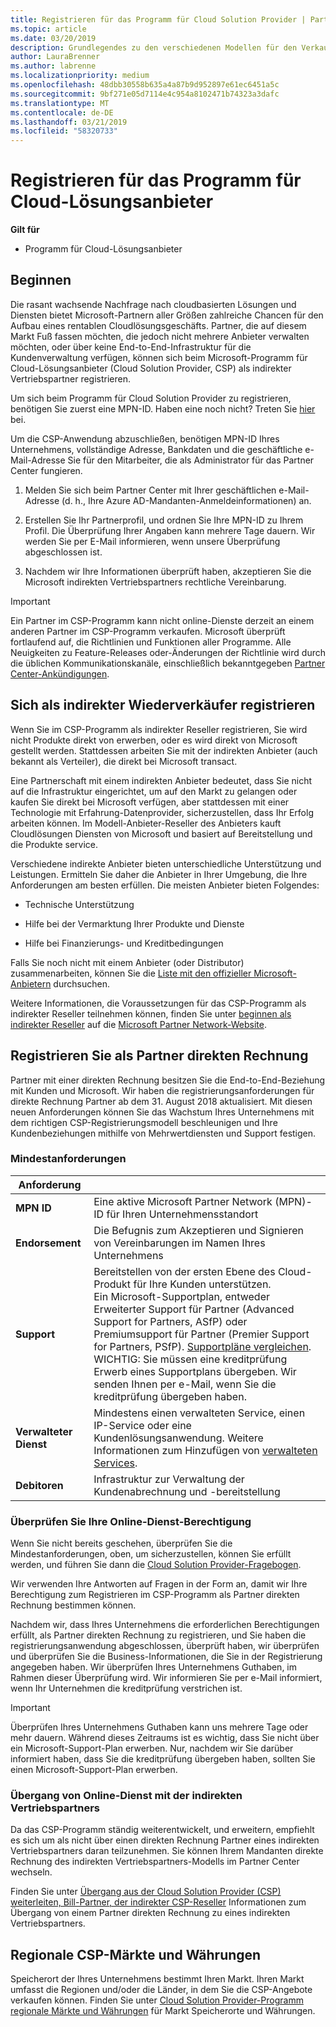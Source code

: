 ```yaml
---
title: Registrieren für das Programm für Cloud Solution Provider | Partner Center
ms.topic: article
ms.date: 03/20/2019
description: Grundlegendes zu den verschiedenen Modellen für den Verkauf in CSP und herausfinden, welche Lösung am besten zu Ihrem Unternehmen passt
author: LauraBrenner
ms.author: labrenne
ms.localizationpriority: medium
ms.openlocfilehash: 48dbb30558b635a4a87b9d952897e61ec6451a5c
ms.sourcegitcommit: 9bf271e05d7114e4c954a8102471b74323a3dafc
ms.translationtype: MT
ms.contentlocale: de-DE
ms.lasthandoff: 03/21/2019
ms.locfileid: "58320733"
---
```

# <a name="enroll-in-the-cloud-solution-provider-program"></a>Registrieren für das Programm für Cloud-Lösungsanbieter

**Gilt für**

- Programm für Cloud-Lösungsanbieter  

## <a name="get-started"></a>Beginnen

Die rasant wachsende Nachfrage nach cloudbasierten Lösungen und Diensten bietet Microsoft-Partnern aller Größen zahlreiche Chancen für den Aufbau eines rentablen Cloudlösungsgeschäfts. Partner, die auf diesem Markt Fuß fassen möchten, die jedoch nicht mehrere Anbieter verwalten möchten, oder über keine End-to-End-Infrastruktur für die Kundenverwaltung verfügen, können sich beim Microsoft-Programm für Cloud-Lösungsanbieter (Cloud Solution Provider, CSP) als indirekter Vertriebspartner registrieren.

Um sich beim Programm für Cloud Solution Provider zu registrieren, benötigen Sie zuerst eine MPN-ID. Haben eine noch nicht? Treten Sie [hier](https://epe.mspartner.microsoft.com/EPE/portal/en-US?partnerid=) bei.

Um die CSP-Anwendung abzuschließen, benötigen MPN-ID Ihres Unternehmens, vollständige Adresse, Bankdaten und die geschäftliche e-Mail-Adresse Sie für den Mitarbeiter, die als Administrator für das Partner Center fungieren.

1. Melden Sie sich beim Partner Center mit Ihrer geschäftlichen e-Mail-Adresse (d. h., Ihre Azure AD-Mandanten-Anmeldeinformationen) an.

2. Erstellen Sie Ihr Partnerprofil, und ordnen Sie Ihre MPN-ID zu Ihrem Profil.
Die Überprüfung Ihrer Angaben kann mehrere Tage dauern. Wir werden Sie per E-Mail informieren, wenn unsere Überprüfung abgeschlossen ist.

3. Nachdem wir Ihre Informationen überprüft haben, akzeptieren Sie die Microsoft indirekten Vertriebspartners rechtliche Vereinbarung.

> [!IMPORTANT]  
> Ein Partner im CSP-Programm kann nicht online-Dienste derzeit an einem anderen Partner im CSP-Programm verkaufen. Microsoft überprüft fortlaufend auf, die Richtlinien und Funktionen aller Programme. Alle Neuigkeiten zu Feature-Releases oder-Änderungen der Richtlinie wird durch die üblichen Kommunikationskanäle, einschließlich bekanntgegeben [Partner Center-Ankündigungen](https://partner.microsoft.com/en-us/pcv/announcements).

## <a name="enroll-as-an-indirect-reseller"></a>Sich als indirekter Wiederverkäufer registrieren

Wenn Sie im CSP-Programm als indirekter Reseller registrieren, Sie wird nicht Produkte direkt von erwerben, oder es wird direkt von Microsoft gestellt werden. Stattdessen arbeiten Sie mit der indirekten Anbieter (auch bekannt als Verteiler), die direkt bei Microsoft transact.

Eine Partnerschaft mit einem indirekten Anbieter bedeutet, dass Sie nicht auf die Infrastruktur eingerichtet, um auf den Markt zu gelangen oder kaufen Sie direkt bei Microsoft verfügen, aber stattdessen mit einer Technologie mit Erfahrung-Datenprovider, sicherzustellen, dass Ihr Erfolg arbeiten können. Im Modell-Anbieter-Reseller des Anbieters kauft Cloudlösungen Diensten von Microsoft und basiert auf Bereitstellung und die Produkte service.

Verschiedene indirekte Anbieter bieten unterschiedliche Unterstützung und Leistungen. Ermitteln Sie daher die Anbieter in Ihrer Umgebung, die Ihre Anforderungen am besten erfüllen. Die meisten Anbieter bieten Folgendes:

- Technische Unterstützung

- Hilfe bei der Vermarktung Ihrer Produkte und Dienste

- Hilfe bei Finanzierungs- und Kreditbedingungen

Falls Sie noch nicht mit einem Anbieter (oder Distributor) zusammenarbeiten, können Sie die [Liste mit den offizieller Microsoft-Anbietern](https://partnercenter.microsoft.com/partner/find-a-provider) durchsuchen.

Weitere Informationen, die Voraussetzungen für das CSP-Programm als indirekter Reseller teilnehmen können, finden Sie unter [beginnen als indirekter Reseller](https://partner.microsoft.com/cloud-solution-provider/whats-required) auf die [Microsoft Partner Network-Website](https://partner.microsoft.com/). 

## <a name="enroll-as-a-direct-bill-partner"></a>Registrieren Sie als Partner direkten Rechnung

Partner mit einer direkten Rechnung besitzen Sie die End-to-End-Beziehung mit Kunden und Microsoft. Wir haben die registrierungsanforderungen für direkte Rechnung Partner ab dem 31. August 2018 aktualisiert. Mit diesen neuen Anforderungen können Sie das Wachstum Ihres Unternehmens mit dem richtigen CSP-Registrierungsmodell beschleunigen und Ihre Kundenbeziehungen mithilfe von Mehrwertdiensten und Support festigen. 

### <a name="minimum-requirements"></a>Mindestanforderungen

|**Anforderung**|                             |
|--------------------------------|--------------------------------------------------------------|
|**MPN ID**   |Eine aktive Microsoft Partner Network (MPN)-ID für Ihren Unternehmensstandort    |
|**Endorsement**   |Die Befugnis zum Akzeptieren und Signieren von Vereinbarungen im Namen Ihres Unternehmens|
|**Support**   |Bereitstellen von der ersten Ebene des Cloud-Produkt für Ihre Kunden unterstützen. <br>Ein Microsoft-Supportplan, entweder Erweiterter Support für Partner (Advanced Support for Partners, ASfP) oder Premiumsupport für Partner (Premier Support for Partners, PSfP). [Supportpläne vergleichen](https://partner.microsoft.com/en-US/support/partnersupport).<br> WICHTIG: Sie müssen eine kreditprüfung Erwerb eines Supportplans übergeben. Wir senden Ihnen per e-Mail, wenn Sie die kreditprüfung übergeben haben. |
|**Verwalteter Dienst**   |Mindestens einen verwalteten Service, einen IP-Service oder eine Kundenlösungsanwendung. Weitere Informationen zum Hinzufügen von [verwalteten Services](https://partner.microsoft.com/en-US/business-opportunities/managed-services-provider).|
|**Debitoren** |Infrastruktur zur Verwaltung der Kundenabrechnung und -bereitstellung

### <a name="verify-direct-bill-eligibility"></a>Überprüfen Sie Ihre Online-Dienst-Berechtigung

Wenn Sie nicht bereits geschehen, überprüfen Sie die Mindestanforderungen, oben, um sicherzustellen, können Sie erfüllt werden, und führen Sie dann die [Cloud Solution Provider-Fragebogen](https://partner.microsoft.com/cloud-solution-provider/assessment).

Wir verwenden Ihre Antworten auf Fragen in der Form an, damit wir Ihre Berechtigung zum Registrieren im CSP-Programm als Partner direkten Rechnung bestimmen können.

Nachdem wir, dass Ihres Unternehmens die erforderlichen Berechtigungen erfüllt, als Partner direkten Rechnung zu registrieren, und Sie haben die registrierungsanwendung abgeschlossen, überprüft haben, wir überprüfen und überprüfen Sie die Business-Informationen, die Sie in der Registrierung angegeben haben. Wir überprüfen Ihres Unternehmens Guthaben, im Rahmen dieser Überprüfung wird. Wir informieren Sie per e-Mail informiert, wenn Ihr Unternehmen die kreditprüfung verstrichen ist.

>[!IMPORTANT]
>Überprüfen Ihres Unternehmens Guthaben kann uns mehrere Tage oder mehr dauern. Während dieses Zeitraums ist es wichtig, dass Sie nicht über ein Microsoft-Support-Plan erwerben. Nur, nachdem wir Sie darüber informiert haben, dass Sie die kreditprüfung übergeben haben, sollten Sie einen Microsoft-Support-Plan erwerben.

### <a name="transition-from-direct-bill-to-indirect-reseller"></a>Übergang von Online-Dienst mit der indirekten Vertriebspartners

Da das CSP-Programm ständig weiterentwickelt, und erweitern, empfiehlt es sich um als nicht über einen direkten Rechnung Partner eines indirekten Vertriebspartners daran teilzunehmen. Sie können Ihrem Mandanten direkte Rechnung des indirekten Vertriebspartners-Modells im Partner Center wechseln.

Finden Sie unter [Übergang aus der Cloud Solution Provider (CSP) weiterleiten, Bill-Partner, der indirekter CSP-Reseller](transition-direct-to-indirect.md) Informationen zum Übergang von einem Partner direkten Rechnung zu eines indirekten Vertriebspartners.

## <a name="csp-regional-markets-and-currencies"></a>Regionale CSP-Märkte und Währungen

Speicherort der Ihres Unternehmens bestimmt Ihren Markt. Ihren Markt umfasst die Regionen und/oder die Länder, in dem Sie die CSP-Angebote verkaufen können. Finden Sie unter [Cloud Solution Provider-Programm regionale Märkte und Währungen](regional-authorization-overview.md) für Markt Speicherorte und Währungen.

